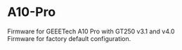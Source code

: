 # A10-Pro
Firmware for GEEETech A10 Pro with GT250 v3.1 and v4.0  
Firmware for factory default configuration.  

